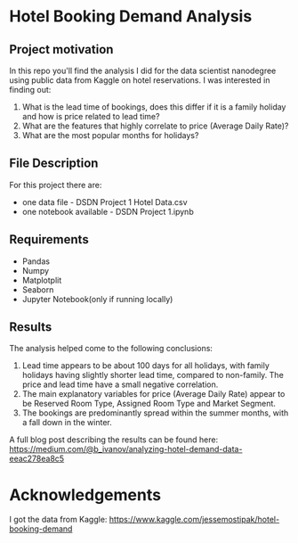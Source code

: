 # Hotel Booking Demand Analysis

## Project motivation
In this repo you'll find the analysis I did for the data scientist nanodegree using public data from Kaggle on hotel reservations. I was interested in finding out: 

1.	What is the lead time of bookings, does this differ if it is a family holiday and how is price related to lead time?
2.	What are the features that highly correlate to price (Average Daily Rate)?
3.	What are the most popular months for holidays? 

## File Description

For this project there are:
-	one data file - DSDN Project 1 Hotel Data.csv
-	one notebook available - DSDN Project 1.ipynb

## Requirements

- Pandas
- Numpy
- Matplotplit
- Seaborn
- Jupyter Notebook(only if running locally)

## Results

The analysis helped come to the following conclusions:
1. Lead time appears to be about 100 days for all holidays, with family holidays having slightly shorter lead time, compared to non-family. The price and lead time have a small negative correlation.
2. The main explanatory variables for price (Average Daily Rate) appear to be Reserved Room Type, Assigned Room Type and Market Segment.
3. The bookings are predominantly spread within the summer months, with a fall down in the winter.

A full blog post describing the results can be found here: https://medium.com/@b_ivanov/analyzing-hotel-demand-data-eeac278ea8c5

# Acknowledgements
I got the data from Kaggle: https://www.kaggle.com/jessemostipak/hotel-booking-demand

